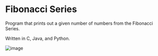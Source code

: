 # Fibonacci Series

Program that prints out a given number of numbers from the Fibonacci Series.

Written in C, Java, and Python.

![image](https://user-images.githubusercontent.com/32044950/119724243-7a0e3a00-be3c-11eb-92eb-f929677c3cef.png)
